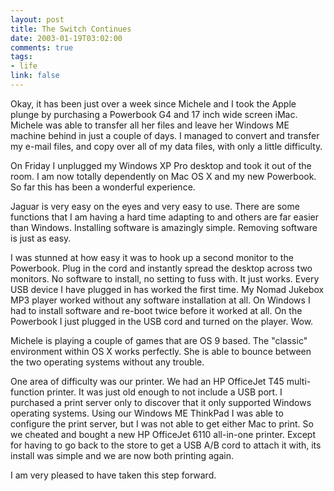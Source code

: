 ```yaml
--- 
layout: post
title: The Switch Continues
date: 2003-01-19T03:02:00
comments: true
tags:
- life
link: false
---
```

Okay, it has been just over a week since Michele and I took the Apple plunge by purchasing a Powerbook G4 and 17 inch wide screen iMac. Michele was able to transfer all her files and leave her Windows ME machine behind in just a couple of days. I managed to convert and transfer my e-mail files, and copy over all of my data files, with only a little difficulty.

On Friday I unplugged my Windows XP Pro desktop and took it out of the room. I am now totally dependently on Mac OS X and my new Powerbook. So far this has been a wonderful experience.

Jaguar is very easy on the eyes and very easy to use. There are some functions that I am having a hard time adapting to and others are far easier than Windows. Installing software is amazingly simple. Removing software is just as easy.

I was stunned at how easy it was to hook up a second monitor to the Powerbook. Plug in the cord and instantly spread the desktop across two monitors. No software to install, no setting to fuss with. It just works. Every USB device I have plugged in has worked the first time. My Nomad Jukebox MP3 player worked without any software installation at all. On Windows I had to install software and re-boot twice before it worked at all. On the Powerbook I just plugged in the USB cord and turned on the player. Wow.

Michele is playing a couple of games that are OS 9 based. The "classic" environment within OS X works perfectly. She is able to bounce between the two operating systems without any trouble.

One area of difficulty was our printer. We had an HP OfficeJet T45 multi-function printer. It was just old enough to not include a USB port. I purchased a print server only to discover that it only supported Windows operating systems. Using our Windows ME ThinkPad I was able to configure the print server, but I was not able to get either Mac to print. So we cheated and bought a new HP OfficeJet 6110 all-in-one printer. Except for having to go back to the store to get a USB A/B cord to attach it with, its install was simple and we are now both printing again.

I am very pleased to have taken this step forward.
